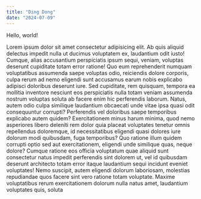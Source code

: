 ```yaml
---
title: "Ding Dong"
date: "2024-07-09"
---
```


Hello, world!

Lorem ipsum dolor sit amet consectetur adipisicing elit. Ab quis aliquid delectus impedit nulla ut ducimus voluptatem ex, laudantium odit iusto! Cumque, alias accusantium perspiciatis ipsum sequi, veniam, voluptas deserunt cupiditate totam error ratione! Quo eum reprehenderit numquam voluptatibus assumenda saepe voluptas odio, reiciendis dolore corporis, culpa rerum ad nemo eligendi sunt accusamus earum nobis explicabo adipisci doloribus deserunt iure. Sed cupiditate, rem quisquam, tempora ea mollitia inventore nesciunt eos perspiciatis nulla totam veniam assumenda nostrum voluptas soluta ab facere enim hic perferendis laborum. Natus, autem odio culpa similique laudantium obcaecati unde vitae ipsa quasi odit consequuntur corrupti? Perferendis vel doloribus saepe temporibus explicabo autem quidem? Exercitationem minus harum minima, quod nemo asperiores libero deleniti rem dolor quia placeat voluptates tenetur omnis repellendus doloremque, id necessitatibus eligendi quasi dolores iure dolorum modi quibusdam, fuga temporibus? Quo ratione illum quidem corrupti optio sed aut exercitationem, eligendi unde similique quas, neque dolore? Cumque ratione eos officia voluptatum quae aliquid sunt consectetur natus impedit perferendis sint dolorem ut, vel id quibusdam deserunt architecto totam error itaque laudantium sequi incidunt eveniet voluptates! Nemo suscipit, autem eligendi dolorum laboriosam, molestias repudiandae quos facere sint vero ratione totam voluptate. Maxime voluptatibus rerum exercitationem dolorum nulla natus amet, laudantium voluptates quis, soluta 